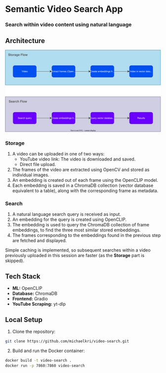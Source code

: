 # Semantic Video Search App
### Search within video content using natural language

<!-- Demo GIF -->

## Architecture
<!-- Diagram -->
<img src="assets/diagram.svg" />

### Storage
1. A video can be uploaded in one of two ways:
    - YouTube video link: The video is downloaded and saved.
    - Direct file upload.
2. The frames of the video are extracted using OpenCV and stored as individual images.
3. An embedding is created out of each frame using the OpenCLIP model.
4. Each embedding is saved in a ChromaDB collection (vector database equivalent to a table), along with the corresponding frame as metadata.

### Search
1. A natural language search query is received as input.
2. An embedding for the query is created using OpenCLIP.
3. The embedding is used to query the ChromaDB collection of frame embeddings, to find the three most similar stored embeddings.
4. The frames corresponding to the embeddings found in the previous step are fetched and displayed.

Simple caching is implemented, so subsequent searches within a video previously uploaded in this session are faster (as the **Storage** part is skipped).


## Tech Stack
- **ML:** OpenCLIP
- **Database:** ChromaDB
- **Frontend:** Gradio
- **YouTube Scraping:** yt-dlp


## Local Setup
1. Clone the repository:
```sh
git clone https://github.com/michaelkri/video-search.git
```

2. Build and run the Docker container:
```sh
docker build -t video-search .
docker run -p 7860:7860 video-search
```